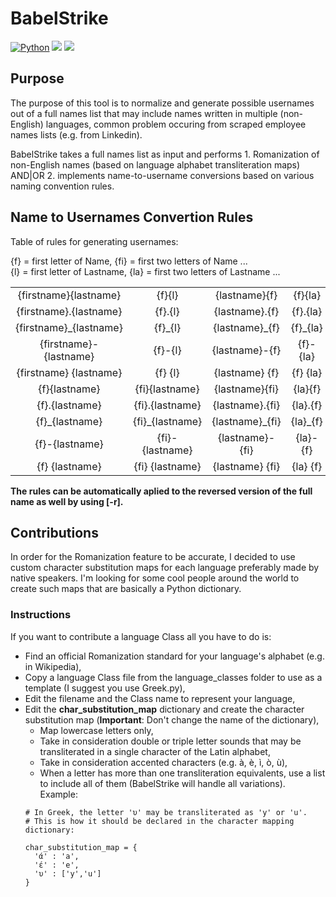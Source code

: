 # BabelStrike
[![Python](https://img.shields.io/badge/Python-%E2%89%A5%203.6-yellow.svg)](https://www.python.org/) 
<img src="https://img.shields.io/badge/Developed%20on-kali%20linux-blueviolet">
<img src="https://img.shields.io/badge/Maintained%3F-Yes-96c40f">

## Purpose
The purpose of this tool is to normalize and generate possible usernames out of a full names list that may include names written in multiple (non-English) languages, common problem occuring from scraped employee names lists (e.g. from Linkedin).

BabelStrike takes a full names list as input and performs 1. Romanization of non-English names (based on language alphabet transliteration maps) AND|OR 2. implements name-to-username conversions based on various naming convention rules.

## Name to Usernames Convertion Rules
Table of rules for generating usernames:  

{f} = first letter of Name, {fi} = first two letters of Name ...  
{l} = first letter of Lastname, {la} = first two letters of Lastname ...  

|                          |                 |                |            |                | 
| :----------------------: |:---------------:|:--------------:| :--------: | :------------: | 
| {firstname}{lastname}    | {f}{l}          | {lastname}{f}    | {f}{la}  | {firstname}    |
| {firstname}.{lastname}   | {f}.{l}         | {lastname}.{f}   | {f}.{la} | {lastname}     |
| {firstname}_{lastname}   | {f}_{l}         | {lastname}_{f}   | {f}_{la} |                |
| {firstname}-{lastname}   | {f}-{l}         | {lastname}-{f}   | {f}-{la} |                |
| {firstname} {lastname}   | {f} {l}         | {lastname} {f}   | {f} {la} |                |
| {f}{lastname}            | {fi}{lastname}  | {lastname}{fi}   | {la}{f}  |                |
| {f}.{lastname}           | {fi}.{lastname} | {lastname}.{fi}  | {la}.{f} |                |
| {f}_{lastname}           | {fi}_{lastname} | {lastname}_{fi}  | {la}_{f} |                |
| {f}-{lastname}           | {fi}-{lastname} | {lastname}-{fi}  | {la}-{f} |                |
| {f} {lastname}           | {fi} {lastname} | {lastname} {fi}  | {la} {f} |                |

**The rules can be automatically aplied to the reversed version of the full name as well by using [-r].**

## Contributions
In order for the Romanization feature to be accurate, I decided to use custom character substitution maps for each language preferably made by native speakers. 
I'm looking for some cool people around the world to create such maps that are basically a Python dictionary.

### Instructions
If you want to contribute a language Class all you have to do is:
* Find an official Romanization standard for your language's alphabet (e.g. in Wikipedia),
* Copy a language Class file from the language_classes folder to use as a template (I suggest you use Greek.py),
* Edit the filename and the Class name to represent your language,
* Edit the **char_substitution_map** dictionary and create the character substitution map (**Important**: Don't change the name of the dictionary),
  * Map lowercase letters only, 
  * Take in consideration double or triple letter sounds that may be transliterated in a single character of the Latin alphabet,
  * Take in consideration accented characters (e.g. à, è, ì, ò, ù),
  * When a letter has more than one transliteration equivalents, use a list to include all of them (BabelStrike will handle all variations). Example: 
  ```
  # In Greek, the letter 'υ' may be transliterated as 'y' or 'u'. 
  # This is how it should be declared in the character mapping dictionary:
  
  char_substitution_map = {
    'ά' : 'a',
    'έ' : 'e',
    'υ' : ['y','u']
  }
  ```
